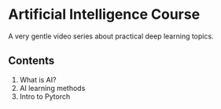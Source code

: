 # Artificial Intelligence Course

A very gentle video series about practical deep learning topics.

## Contents

1. What is AI?
2. AI learning methods
3. Intro to Pytorch
